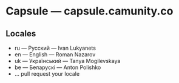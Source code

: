 # Capsule — capsule.camunity.co

## Locales

* ru — Русский — Ivan Lukyanets
* en — English — Roman Nazarov
* uk — Український — Tanya Mogilevskaya
* be — Беларускі — Anton Polishko
* ... pull request your locale
